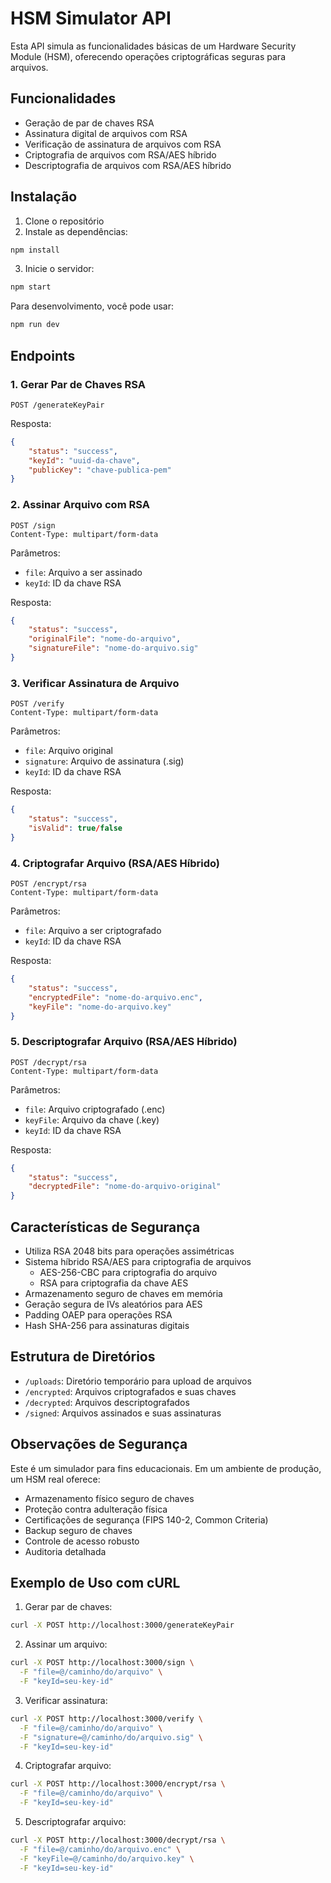 # HSM Simulator API

Esta API simula as funcionalidades básicas de um Hardware Security Module (HSM), oferecendo operações criptográficas seguras para arquivos.

## Funcionalidades

- Geração de par de chaves RSA
- Assinatura digital de arquivos com RSA
- Verificação de assinatura de arquivos com RSA
- Criptografia de arquivos com RSA/AES híbrido
- Descriptografia de arquivos com RSA/AES híbrido

## Instalação

1. Clone o repositório
2. Instale as dependências:
```bash
npm install
```
3. Inicie o servidor:
```bash
npm start
```

Para desenvolvimento, você pode usar:
```bash
npm run dev
```

## Endpoints

### 1. Gerar Par de Chaves RSA
```http
POST /generateKeyPair
```
Resposta:
```json
{
    "status": "success",
    "keyId": "uuid-da-chave",
    "publicKey": "chave-publica-pem"
}
```

### 2. Assinar Arquivo com RSA
```http
POST /sign
Content-Type: multipart/form-data
```
Parâmetros:
- `file`: Arquivo a ser assinado
- `keyId`: ID da chave RSA

Resposta:
```json
{
    "status": "success",
    "originalFile": "nome-do-arquivo",
    "signatureFile": "nome-do-arquivo.sig"
}
```

### 3. Verificar Assinatura de Arquivo
```http
POST /verify
Content-Type: multipart/form-data
```
Parâmetros:
- `file`: Arquivo original
- `signature`: Arquivo de assinatura (.sig)
- `keyId`: ID da chave RSA

Resposta:
```json
{
    "status": "success",
    "isValid": true/false
}
```

### 4. Criptografar Arquivo (RSA/AES Híbrido)
```http
POST /encrypt/rsa
Content-Type: multipart/form-data
```
Parâmetros:
- `file`: Arquivo a ser criptografado
- `keyId`: ID da chave RSA

Resposta:
```json
{
    "status": "success",
    "encryptedFile": "nome-do-arquivo.enc",
    "keyFile": "nome-do-arquivo.key"
}
```

### 5. Descriptografar Arquivo (RSA/AES Híbrido)
```http
POST /decrypt/rsa
Content-Type: multipart/form-data
```
Parâmetros:
- `file`: Arquivo criptografado (.enc)
- `keyFile`: Arquivo da chave (.key)
- `keyId`: ID da chave RSA

Resposta:
```json
{
    "status": "success",
    "decryptedFile": "nome-do-arquivo-original"
}
```

## Características de Segurança

- Utiliza RSA 2048 bits para operações assimétricas
- Sistema híbrido RSA/AES para criptografia de arquivos
  - AES-256-CBC para criptografia do arquivo
  - RSA para criptografia da chave AES
- Armazenamento seguro de chaves em memória
- Geração segura de IVs aleatórios para AES
- Padding OAEP para operações RSA
- Hash SHA-256 para assinaturas digitais

## Estrutura de Diretórios

- `/uploads`: Diretório temporário para upload de arquivos
- `/encrypted`: Arquivos criptografados e suas chaves
- `/decrypted`: Arquivos descriptografados
- `/signed`: Arquivos assinados e suas assinaturas

## Observações de Segurança

Este é um simulador para fins educacionais. Em um ambiente de produção, um HSM real oferece:

- Armazenamento físico seguro de chaves
- Proteção contra adulteração física
- Certificações de segurança (FIPS 140-2, Common Criteria)
- Backup seguro de chaves
- Controle de acesso robusto
- Auditoria detalhada

## Exemplo de Uso com cURL

1. Gerar par de chaves:
```bash
curl -X POST http://localhost:3000/generateKeyPair
```

2. Assinar um arquivo:
```bash
curl -X POST http://localhost:3000/sign \
  -F "file=@/caminho/do/arquivo" \
  -F "keyId=seu-key-id"
```

3. Verificar assinatura:
```bash
curl -X POST http://localhost:3000/verify \
  -F "file=@/caminho/do/arquivo" \
  -F "signature=@/caminho/do/arquivo.sig" \
  -F "keyId=seu-key-id"
```

4. Criptografar arquivo:
```bash
curl -X POST http://localhost:3000/encrypt/rsa \
  -F "file=@/caminho/do/arquivo" \
  -F "keyId=seu-key-id"
```

5. Descriptografar arquivo:
```bash
curl -X POST http://localhost:3000/decrypt/rsa \
  -F "file=@/caminho/do/arquivo.enc" \
  -F "keyFile=@/caminho/do/arquivo.key" \
  -F "keyId=seu-key-id"
``` 